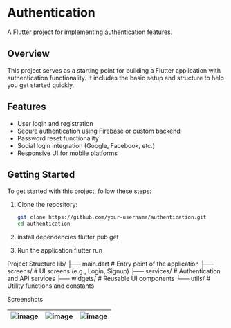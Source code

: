 # Authentication

A Flutter project for implementing authentication features.

## Overview

This project serves as a starting point for building a Flutter application with authentication functionality. It includes the basic setup and structure to help you get started quickly.

## Features


- User login and registration
- Secure authentication using Firebase or custom backend
- Password reset functionality
- Social login integration (Google, Facebook, etc.)
- Responsive UI for mobile platforms

## Getting Started

To get started with this project, follow these steps:

1. Clone the repository:
   ```bash
   git clone https://github.com/your-username/authentication.git
   cd authentication

2. install dependencies
    flutter pub get

3. Run the application
    flutter run
    
Project Structure
lib/
├── main.dart          # Entry point of the application
├── screens/           # UI screens (e.g., Login, Signup)
├── services/          # Authentication and API services
├── widgets/           # Reusable UI components
└── utils/             # Utility functions and constants

Screenshots

| ![image](./Screenshot_1.png) | ![image](./Screenshot_2.png)  |![image](./Screenshot_3.png)   |
|------------|---|---|

